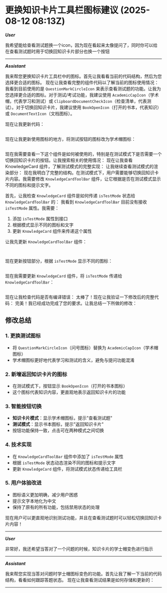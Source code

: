 <!-- Generated by SpecStory -->

# 更换知识卡片工具栏图标建议 (2025-08-12 08:13Z)

_**User**_

我希望能给查看测试题换一个icon，因为现在看起来太像提问了，同时你可以给在查看测试题时用于切换回知识卡片部分也换一个按钮

---

_**Assistant**_

我来帮您更换知识卡片工具栏中的图标。首先让我看看当前的代码结构，然后为您选择更合适的图标。 现在让我查看完整的组件代码以了解当前的图标使用情况： 我看到目前使用的是 `QuestionMarkCircleIcon` 来表示查看测试题的功能。让我为您选择更合适的图标。对于测试/考试功能，我建议使用 `AcademicCapIcon`（学术帽，代表学习和测试）或 `ClipboardDocumentCheckIcon`（检查清单，代表测试）。对于切换回知识卡片，我建议使用 `BookOpenIcon`（打开的书本，代表知识）或 `DocumentTextIcon`（文档图标）。

现在让我更新代码： 
```

```
现在让我更新使用图标的地方，将测试按钮的图标改为学术帽图标： 
```

```
现在我需要查看一下这个组件是如何被使用的，特别是在测试模式下是否需要一个切换回知识卡片的按钮。让我搜索相关的使用情况： 现在让我查看 KnowledgeCard 组件，了解测试模式的完整实现： 让我继续查看测试模式的渲染部分： 现在我明白了完整的结构。在测试模式下，用户需要能够切换回知识卡片内容。我需要修改 `KnowledgeCardToolBar` 组件，让它根据是否在测试模式显示不同的图标和提示文字。

首先，让我检查 `KnowledgeCard` 组件是如何传递 `isTestMode` 状态给 `KnowledgeCardToolBar` 的： 我看到 `KnowledgeCardToolBar` 目前没有接收 `isTestMode` 属性。我需要：

1. 添加 `isTestMode` 属性到接口
2. 根据模式显示不同的图标和文字
3. 更新 `KnowledgeCard` 组件来传递这个属性

让我先更新 `KnowledgeCardToolBar` 组件： 
```

```

```

```
现在更新按钮部分，根据 `isTestMode` 显示不同的图标： 
```

```
现在我需要更新 `KnowledgeCard` 组件，将 `isTestMode` 传递给 `KnowledgeCardToolBar`： 
```

```
现在让我检查代码是否有编译错误： 太棒了！现在让我验证一下修改后的完整代码： 完美！我已经成功完成了您的要求。让我总结一下所做的修改：

## 修改总结

### 1. **更换测试图标**
- 将 `QuestionMarkCircleIcon`（问号图标）替换为 `AcademicCapIcon`（学术帽图标）
- 学术帽图标更好地代表学习和测试的含义，避免与提问功能混淆

### 2. **新增返回知识卡片的图标**
- 在测试模式下，按钮显示 `BookOpenIcon`（打开的书本图标）
- 这个图标代表知识内容，更直观地表示返回知识卡片的功能

### 3. **智能按钮切换**
- **知识卡片模式**：显示学术帽图标，提示"查看测试题"
- **测试模式**：显示书本图标，提示"返回知识卡片"
- 按钮功能保持一致，点击可在两种模式之间切换

### 4. **技术实现**
- 在 `KnowledgeCardToolBar` 组件中添加了 `isTestMode` 属性
- 根据 `isTestMode` 状态动态渲染不同的图标和提示文字
- 更新 `KnowledgeCard` 组件，将测试模式状态传递给工具栏

### 5. **用户体验改进**
- 图标语义更加明确，减少用户困惑
- 提示文字本地化为中文
- 保持了原有的所有功能，包括禁用状态的处理

现在用户可以更直观地识别测试功能，并且在查看测试题时可以轻松切换回知识卡片内容！

---

_**User**_

非常好，我还希望当答对了一个问题的时候，知识卡片的学士帽变色进行指示

---

_**Assistant**_

我来帮您实现当答对问题时学士帽图标变色的功能。首先让我了解一下当前的代码结构，看看如何跟踪答题状态。 现在让我查看测试结果是如何存储和更新的： 

---

